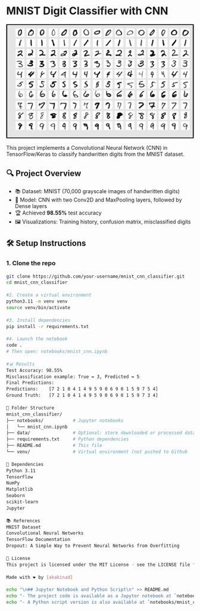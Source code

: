 # MNIST Digit Classifier with CNN

![image alt](https://github.com/Akakinad/mnist_cnn_classifier/blob/main/Screenshot%202025-05-14%20at%2008.25.45.png?raw=true)

This project implements a Convolutional Neural Network (CNN) in TensorFlow/Keras to classify handwritten digits from the MNIST dataset.

## 🔍 Project Overview

- 📚 Dataset: MNIST (70,000 grayscale images of handwritten digits)
- 🧠 Model: CNN with two Conv2D and MaxPooling layers, followed by Dense layers
- 🏆 Achieved **98.55%** test accuracy
- 🖼️ Visualizations: Training history, confusion matrix, misclassified digits

## 🛠️ Setup Instructions

### 1. Clone the repo

```bash
git clone https://github.com/your-username/mnist_cnn_classifier.git
cd mnist_cnn_classifier

#2. Create a virtual environment
python3.11 -m venv venv
source venv/bin/activate

#3. Install dependencies
pip install -r requirements.txt

#4. Launch the notebook
code .
# Then open: notebooks/mnist_cnn.ipynb

#📊 Results
Test Accuracy: 98.55%
Misclassification example: True = 3, Predicted = 5
Final Predictions:
Predictions:    [7 2 1 0 4 1 4 9 5 9 0 6 9 0 1 5 9 7 5 4]
Ground Truth:   [7 2 1 0 4 1 4 9 5 9 0 6 9 0 1 5 9 7 3 4]

📁 Folder Structure
mnist_cnn_classifier/
├── notebooks/           # Jupyter notebooks
│   └── mnist_cnn.ipynb
├── data/                # Optional: store downloaded or processed data
├── requirements.txt     # Python dependencies
├── README.md            # This file
└── venv/                # Virtual environment (not pushed to Github

📌 Dependencies
Python 3.11
TensorFlow
NumPy
Matplotlib
Seaborn
scikit-learn
Jupyter

📚 References
MNIST Dataset
Convolutional Neural Networks
TensorFlow Documentation
Dropout: A Simple Way to Prevent Neural Networks from Overfitting

📝 License
This project is licensed under the MIT License - see the LICENSE file for details.

Made with ❤️ by [akakinad]

echo "\n## Jupyter Notebook and Python Script\n" >> README.md
echo "- The project code is available as a Jupyter notebook at `notebooks/mnist_cnn.ipynb`" >> README.md
echo "- A Python script version is also available at `notebooks/mnist_cnn.py`" >> README.md
